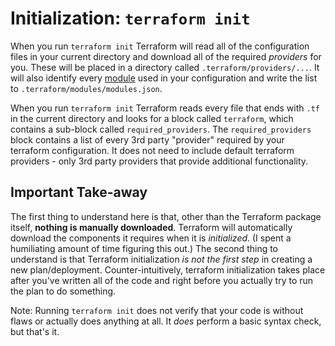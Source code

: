 # Initialization: `terraform init`
When you run `terraform init` Terraform will read all of the configuration files in your current directory and download all of the required *providers* for you. These will be placed in a directory called `.terraform/providers/...`. It will also identify every [module](https://www.terraform.io/docs/glossary#module) used in your configuration and write the list to `.terraform/modules/modules.json`.

When you run `terraform init` Terraform reads every file that ends with `.tf` in the current directory and looks for a block called  `terraform`, which contains a sub-block called `required_providers`. The `required_providers` block contains a list of every 3rd party "provider" required by your terraform configuration. It does not need to include default terraform providers - only 3rd party providers that provide additional functionality.

## Important Take-away
The first thing to understand here is that, other than the Terraform package itself, **nothing is manually downloaded**. Terraform will automatically download the components it requires when it is *initialized*. (I spent a humiliating amount of time figuring this out.) The second thing to understand is that Terraform initialization *is not the first step* in creating a new plan/deployment. Counter-intuitively, terraform initialization takes place after you've written all of the code and right before you actually try to run the plan to do something. 

Note: Running `terraform init` does not verify that your code is without flaws or actually does anything at all. It *does* perform a basic syntax check, but that's it.